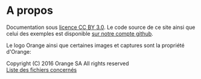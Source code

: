 # A propos    
<script>$(document).ready(function () {
    setBreadcrumb([{"label":"A propos"}]);
});</script>

Documentation sous [licence CC BY 3.0](https://github.com/Orange-OpenSource/a11y-guidelines/blob/master/LICENSE). Le code source de ce site ainsi que celui des exemples est disponible [sur notre compte github](https://github.com/Orange-OpenSource/a11y-guidelines).  

Le logo Orange ainsi que certaines images et captures sont la propriété d'Orange:  

Copyright (C) 2016 Orange SA All rights reserved  
[Liste des fichiers concernés](/notice.txt)


<!--  This file is part of a11y-guidelines | Our vision of mobile & web accessibility guidelines and best practices, with valid/invalid examples.
 Copyright (C) 2016  Orange SA
 See the Creative Commons Legal Code Attribution-ShareAlike 3.0 Unported License for more details (LICENSE file). -->